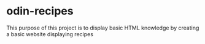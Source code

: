 # odin-recipes

This purpose of this project is to display basic HTML knowledge by creating a basic website displaying recipes